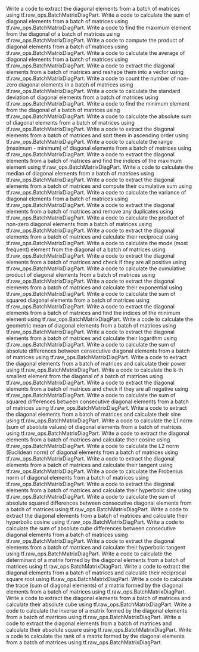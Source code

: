 Write a code to extract the diagonal elements from a batch of matrices using tf.raw_ops.BatchMatrixDiagPart.
Write a code to calculate the sum of diagonal elements from a batch of matrices using tf.raw_ops.BatchMatrixDiagPart.
Write a code to find the maximum element from the diagonal of a batch of matrices using tf.raw_ops.BatchMatrixDiagPart.
Write a code to compute the product of diagonal elements from a batch of matrices using tf.raw_ops.BatchMatrixDiagPart.
Write a code to calculate the average of diagonal elements from a batch of matrices using tf.raw_ops.BatchMatrixDiagPart.
Write a code to extract the diagonal elements from a batch of matrices and reshape them into a vector using tf.raw_ops.BatchMatrixDiagPart.
Write a code to count the number of non-zero diagonal elements in a batch of matrices using tf.raw_ops.BatchMatrixDiagPart.
Write a code to calculate the standard deviation of diagonal elements from a batch of matrices using tf.raw_ops.BatchMatrixDiagPart.
Write a code to find the minimum element from the diagonal of a batch of matrices using tf.raw_ops.BatchMatrixDiagPart.
Write a code to calculate the absolute sum of diagonal elements from a batch of matrices using tf.raw_ops.BatchMatrixDiagPart.
Write a code to extract the diagonal elements from a batch of matrices and sort them in ascending order using tf.raw_ops.BatchMatrixDiagPart.
Write a code to calculate the range (maximum - minimum) of diagonal elements from a batch of matrices using tf.raw_ops.BatchMatrixDiagPart.
Write a code to extract the diagonal elements from a batch of matrices and find the indices of the maximum element using tf.raw_ops.BatchMatrixDiagPart.
Write a code to calculate the median of diagonal elements from a batch of matrices using tf.raw_ops.BatchMatrixDiagPart.
Write a code to extract the diagonal elements from a batch of matrices and compute their cumulative sum using tf.raw_ops.BatchMatrixDiagPart.
Write a code to calculate the variance of diagonal elements from a batch of matrices using tf.raw_ops.BatchMatrixDiagPart.
Write a code to extract the diagonal elements from a batch of matrices and remove any duplicates using tf.raw_ops.BatchMatrixDiagPart.
Write a code to calculate the product of non-zero diagonal elements from a batch of matrices using tf.raw_ops.BatchMatrixDiagPart.
Write a code to extract the diagonal elements from a batch of matrices and calculate their reciprocal using tf.raw_ops.BatchMatrixDiagPart.
Write a code to calculate the mode (most frequent) element from the diagonal of a batch of matrices using tf.raw_ops.BatchMatrixDiagPart.
Write a code to extract the diagonal elements from a batch of matrices and check if they are all positive using tf.raw_ops.BatchMatrixDiagPart.
Write a code to calculate the cumulative product of diagonal elements from a batch of matrices using tf.raw_ops.BatchMatrixDiagPart.
Write a code to extract the diagonal elements from a batch of matrices and calculate their exponential using tf.raw_ops.BatchMatrixDiagPart.
Write a code to calculate the sum of squared diagonal elements from a batch of matrices using tf.raw_ops.BatchMatrixDiagPart.
Write a code to extract the diagonal elements from a batch of matrices and find the indices of the minimum element using tf.raw_ops.BatchMatrixDiagPart.
Write a code to calculate the geometric mean of diagonal elements from a batch of matrices using tf.raw_ops.BatchMatrixDiagPart.
Write a code to extract the diagonal elements from a batch of matrices and calculate their logarithm using tf.raw_ops.BatchMatrixDiagPart.
Write a code to calculate the sum of absolute differences between consecutive diagonal elements from a batch of matrices using tf.raw_ops.BatchMatrixDiagPart.
Write a code to extract the diagonal elements from a batch of matrices and calculate their power using tf.raw_ops.BatchMatrixDiagPart.
Write a code to calculate the k-th smallest element from the diagonal of a batch of matrices using tf.raw_ops.BatchMatrixDiagPart.
Write a code to extract the diagonal elements from a batch of matrices and check if they are all negative using tf.raw_ops.BatchMatrixDiagPart.
Write a code to calculate the sum of squared differences between consecutive diagonal elements from a batch of matrices using tf.raw_ops.BatchMatrixDiagPart.
Write a code to extract the diagonal elements from a batch of matrices and calculate their sine using tf.raw_ops.BatchMatrixDiagPart.
Write a code to calculate the L1 norm (sum of absolute values) of diagonal elements from a batch of matrices using tf.raw_ops.BatchMatrixDiagPart.
Write a code to extract the diagonal elements from a batch of matrices and calculate their cosine using tf.raw_ops.BatchMatrixDiagPart.
Write a code to calculate the L2 norm (Euclidean norm) of diagonal elements from a batch of matrices using tf.raw_ops.BatchMatrixDiagPart.
Write a code to extract the diagonal elements from a batch of matrices and calculate their tangent using tf.raw_ops.BatchMatrixDiagPart.
Write a code to calculate the Frobenius norm of diagonal elements from a batch of matrices using tf.raw_ops.BatchMatrixDiagPart.
Write a code to extract the diagonal elements from a batch of matrices and calculate their hyperbolic sine using tf.raw_ops.BatchMatrixDiagPart.
Write a code to calculate the sum of absolute squared differences between consecutive diagonal elements from a batch of matrices using tf.raw_ops.BatchMatrixDiagPart.
Write a code to extract the diagonal elements from a batch of matrices and calculate their hyperbolic cosine using tf.raw_ops.BatchMatrixDiagPart.
Write a code to calculate the sum of absolute cube differences between consecutive diagonal elements from a batch of matrices using tf.raw_ops.BatchMatrixDiagPart.
Write a code to extract the diagonal elements from a batch of matrices and calculate their hyperbolic tangent using tf.raw_ops.BatchMatrixDiagPart.
Write a code to calculate the determinant of a matrix formed by the diagonal elements from a batch of matrices using tf.raw_ops.BatchMatrixDiagPart.
Write a code to extract the diagonal elements from a batch of matrices and calculate their reciprocal square root using tf.raw_ops.BatchMatrixDiagPart.
Write a code to calculate the trace (sum of diagonal elements) of a matrix formed by the diagonal elements from a batch of matrices using tf.raw_ops.BatchMatrixDiagPart.
Write a code to extract the diagonal elements from a batch of matrices and calculate their absolute cube using tf.raw_ops.BatchMatrixDiagPart.
Write a code to calculate the inverse of a matrix formed by the diagonal elements from a batch of matrices using tf.raw_ops.BatchMatrixDiagPart.
Write a code to extract the diagonal elements from a batch of matrices and calculate their absolute square using tf.raw_ops.BatchMatrixDiagPart.
Write a code to calculate the rank of a matrix formed by the diagonal elements from a batch of matrices using tf.raw_ops.BatchMatrixDiagPart.